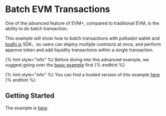 # Batch EVM Transactions

One of the advanced feature of EVM+, compared to traditional EVM, is the ability to do batch transaction.

This example will show how to batch transactions with polkadot wallet and [bodhi.js](https://github.com/AcalaNetwork/bodhi.js/tree/master/bodhi#create-a-wallet) SDK，so users can deploy multiple contracts at once, and perform approve token and add liquidity transactions within a single transaction.

{% hint style="info" %}
Before diving into this advanced example, we suggest going over the [basic example](./using-bodhi.js-to-deploy-smart-contract-and-interact-with-it.md) first
{% endhint %}

{% hint style="info" %}
You can find a hosted version of this example [here](https://bodhi-examples-batch-transactions.vercel.app/)
{% endhint %}

## Getting Started
The example is [here](https://github.com/AcalaNetwork/bodhi-examples/tree/master/batch-transactions#bodhijs-example---batch-transactions).